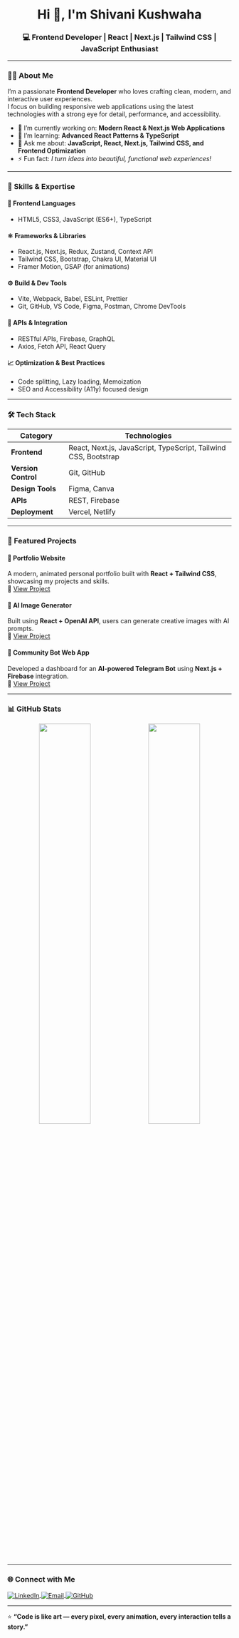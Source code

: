 <h1 align="center">Hi 👋, I'm Shivani Kushwaha</h1>
<h3 align="center">💻 Frontend Developer | React | Next.js | Tailwind CSS | JavaScript Enthusiast</h3>

---

### 👩‍💻 About Me  
I’m a passionate **Frontend Developer** who loves crafting clean, modern, and interactive user experiences.  
I focus on building responsive web applications using the latest technologies with a strong eye for detail, performance, and accessibility.  

- 🔭 I’m currently working on: **Modern React & Next.js Web Applications**  
- 🌱 I’m learning: **Advanced React Patterns & TypeScript**  
- 💬 Ask me about: **JavaScript, React, Next.js, Tailwind CSS, and Frontend Optimization**  
- ⚡ Fun fact: *I turn ideas into beautiful, functional web experiences!*  

---

### 🧠 Skills & Expertise  

#### 🚀 **Frontend Languages**
- HTML5, CSS3, JavaScript (ES6+), TypeScript  

#### ⚛️ **Frameworks & Libraries**
- React.js, Next.js, Redux, Zustand, Context API  
- Tailwind CSS, Bootstrap, Chakra UI, Material UI  
- Framer Motion, GSAP (for animations)

#### ⚙️ **Build & Dev Tools**
- Vite, Webpack, Babel, ESLint, Prettier  
- Git, GitHub, VS Code, Figma, Postman, Chrome DevTools  

#### 🔗 **APIs & Integration**
- RESTful APIs, Firebase, GraphQL  
- Axios, Fetch API, React Query  

#### 📈 **Optimization & Best Practices**
- Code splitting, Lazy loading, Memoization  
- SEO and Accessibility (A11y) focused design  

---

### 🛠️ Tech Stack  

| Category | Technologies |
|-----------|---------------|
| **Frontend** | React, Next.js, JavaScript, TypeScript, Tailwind CSS, Bootstrap |
| **Version Control** | Git, GitHub |
| **Design Tools** | Figma, Canva |
| **APIs** | REST, Firebase |
| **Deployment** | Vercel, Netlify |

---

### 🌟 Featured Projects  

#### 🧩 **Portfolio Website**  
A modern, animated personal portfolio built with **React + Tailwind CSS**, showcasing my projects and skills.  
🔗 [View Project](#)

#### 📸 **AI Image Generator**  
Built using **React + OpenAI API**, users can generate creative images with AI prompts.  
🔗 [View Project](#)

#### 💬 **Community Bot Web App**  
Developed a dashboard for an **AI-powered Telegram Bot** using **Next.js + Firebase** integration.  
🔗 [View Project](#)

---

### 📊 GitHub Stats  

<p align="center">
  <img width="48%" src="https://github-readme-stats.vercel.app/api?username=shivani-kushwaha&show_icons=true&theme=tokyonight" />
  <img width="48%" src="https://github-readme-streak-stats.herokuapp.com/?user=shivani-kushwaha&theme=tokyonight" />
</p>

---

### 🌐 Connect with Me  

<p align="left">
<a href="https://www.linkedin.com/in/shivani-kushwaha-718a2338b/" target="_blank">
<img align="center" src="https://img.shields.io/badge/LinkedIn-0A66C2?style=for-the-badge&logo=linkedin&logoColor=white" alt="LinkedIn"/>
</a>
<a href="mailto:shivanikushwaha70070@gmail.com" target="_blank">
<img align="center" src="https://img.shields.io/badge/Email-D14836?style=for-the-badge&logo=gmail&logoColor=white" alt="Email"/>
</a>
<a href="https://github.com/shivani-kushwaha" target="_blank">
<img align="center" src="https://img.shields.io/badge/GitHub-181717?style=for-the-badge&logo=github&logoColor=white" alt="GitHub"/>
</a>
</p>

---

⭐ **“Code is like art — every pixel, every animation, every interaction tells a story.”**  
